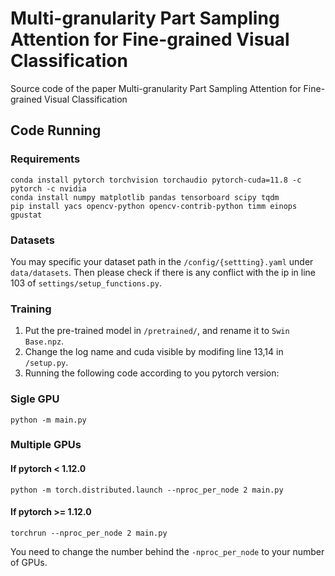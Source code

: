 # Multi-granularity Part Sampling Attention for Fine-grained Visual Classification
Source code of the paper Multi-granularity Part Sampling Attention for Fine-grained Visual Classification
## Code Running
### Requirements
```
conda install pytorch torchvision torchaudio pytorch-cuda=11.8 -c pytorch -c nvidia
conda install numpy matplotlib pandas tensorboard scipy tqdm
pip install yacs opencv-python opencv-contrib-python timm einops gpustat
```
### Datasets
You may specific your dataset path in the `/config/{settting}.yaml` under `data/datasets`. Then please check if there is any conflict with the ip in line 103 of `settings/setup_functions.py`.
### Training
1. Put the pre-trained model in `/pretrained/`, and rename it to `Swin Base.npz`.
2. Change the log name and cuda visible by modifing line 13,14 in `/setup.py`.
3. Running the following code according to you pytorch version:
### Sigle GPU
```
python -m main.py
```
### Multiple GPUs
#### If pytorch < 1.12.0
```
python -m torch.distributed.launch --nproc_per_node 2 main.py
```
#### If pytorch >= 1.12.0
```
torchrun --nproc_per_node 2 main.py
```
You need to change the number behind the `-nproc_per_node` to your number of GPUs.
